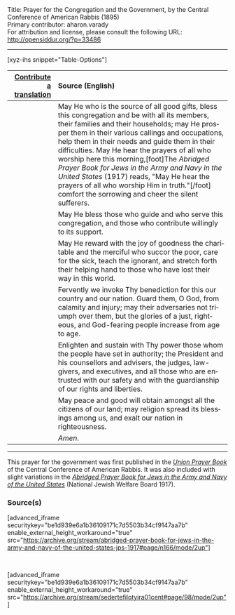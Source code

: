 <html>
<head></head>
<body>
Title: Prayer for the Congregation and the Government, by the Central Conference of American Rabbis (1895)<br />
Primary contributor: aharon.varady<br />
For attribution and license, please consult the following URL: <a href="http://opensiddur.org/?p=33486">http://opensiddur.org/?p=33486</a>
<p />
<hr />

[xyz-ihs snippet="Table-Options"]<table style="margin-left: auto; margin-right: auto;" class="draggable">
<thead><tr><th id="x" style="text-align: right;"><a href="/contributing/upload/">Contribute a translation</a></th><th style="text-align: left;">Source (English)</th></tr></thead>
<tbody>
<tr><td style="vertical-align:top;">
<div class="liturgy" lang="he">

</span></div></td>
 
<td style="vertical-align:top;">
<div class="english" lang="en">
May He who is the source of all good gifts, 
bless this congregation 
and be with all its members, their families and their households; 
may He prosper them in their various callings and occupations, 
help them in their needs 
and guide them in their difficulties. 
May He hear the prayers of all who worship here this morning,[foot]The <em>Abridged Prayer Book for Jews in the Army and Navy in the United States</em> (1917) reads, "May He hear the prayers of all who worship Him in truth."[/foot]&nbsp;
comfort the sorrowing 
and cheer the silent sufferers.
</div></td></tr>


<tr><td style="vertical-align:top;">
<div class="liturgy" lang="he">

</span></div></td>
 
<td style="vertical-align:top;">
<div class="english" lang="en">
May He bless those who guide 
and who serve this congregation, 
and those who contribute willingly to its support.
</div></td></tr>


<tr><td style="vertical-align:top;">
<div class="liturgy" lang="he">

</span></div></td>
 
<td style="vertical-align:top;">
<div class="english" lang="en">
May He reward with the joy of goodness 
the charitable and the merciful
who succor the poor, 
care for the sick, 
teach the ignorant, 
and stretch forth their helping hand 
to those who have lost their way in this world. 
</div></td></tr>


<tr><td style="vertical-align:top;">
<div class="liturgy" lang="he">

</span></div></td>
 
<td style="vertical-align:top;">
<div class="english" lang="en">
Fervently we invoke Thy benediction 
for this our country and our nation. 
Guard them, O God, 
from calamity and injury; 
may their adversaries not triumph over them, 
but the glories of a just, 
righteous, 
and God-fearing people 
increase from age to age. 
</div></td></tr>


<tr><td style="vertical-align:top;">
<div class="liturgy" lang="he">

</span></div></td>
 
<td style="vertical-align:top;">
<div class="english" lang="en">
Enlighten and sustain with Thy power 
those whom the people have set in authority; 
the President and his counsellors and advisers, 
the judges, 
law-givers, 
and executives, 
and all those who are entrusted with our safety 
and with the guardianship of our rights and liberties. 
</div></td></tr>


<tr><td style="vertical-align:top;">
<div class="liturgy" lang="he">

</span></div></td>
 
<td style="vertical-align:top;">
<div class="english" lang="en">
May peace and good will obtain amongst all the citizens of our land; 
may religion spread its blessings among us, 
and exalt our nation in righteousness. 
</div></td></tr>


<tr><td style="vertical-align:top;">
<div class="liturgy" lang="he">

</span></div></td>
 
<td style="vertical-align:top;">
<div class="english" lang="en">
<em>Amen</em>.
</div></td></tr>
</tbody></table>

<hr />

This prayer for the government was first published in the <em><a href="/?p=33146">Union Prayer Book</a></em> of the Central Conference of American Rabbis. It was also included with slight variations in the <em><a href="/?p=33480">Abridged Prayer Book for Jews in the Army and Navy of the United States</a></em> (National Jewish Welfare Board 1917). 

<h3>Source(s)</h3>

[advanced_iframe securitykey="be1d939e6a1b36109171c7d5503b34cf9147aa7b" enable_external_height_workaround="true" src="https://archive.org/stream/abridged-prayer-book-for-jews-in-the-army-and-navy-of-the-united-states-jps-1917#page/n166/mode/2up"]

&nbsp;

[advanced_iframe securitykey="be1d939e6a1b36109171c7d5503b34cf9147aa7b" enable_external_height_workaround="true" src="https://archive.org/stream/sedertefilotyira01cent#page/98/mode/2up"]

&nbsp;

</body>
</html>